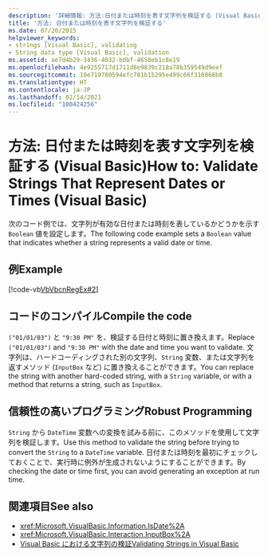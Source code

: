 ```yaml
---
description: '詳細情報: 方法:日付または時刻を表す文字列を検証する (Visual Basic)'
title: '方法: 日付または時刻を表す文字列を検証する'
ms.date: 07/20/2015
helpviewer_keywords:
- strings [Visual Basic], validating
- String data type [Visual Basic], validation
ms.assetid: ae7d4b29-3436-4032-bdbf-4650eb1c8e19
ms.openlocfilehash: 4e9255717d1711d8e9839c218a78b359549d9eef
ms.sourcegitcommit: 10e719780594efc781b15295e499c66f316068b8
ms.translationtype: HT
ms.contentlocale: ja-JP
ms.lasthandoff: 02/14/2021
ms.locfileid: "100424256"
---
```

# <a name="how-to-validate-strings-that-represent-dates-or-times-visual-basic"></a><span data-ttu-id="9f673-103">方法: 日付または時刻を表す文字列を検証する (Visual Basic)</span><span class="sxs-lookup"><span data-stu-id="9f673-103">How to: Validate Strings That Represent Dates or Times (Visual Basic)</span></span>

<span data-ttu-id="9f673-104">次のコード例では、文字列が有効な日付または時刻を表しているかどうかを示す `Boolean` 値を設定します。</span><span class="sxs-lookup"><span data-stu-id="9f673-104">The following code example sets a `Boolean` value that indicates whether a string represents a valid date or time.</span></span>  
  
## <a name="example"></a><span data-ttu-id="9f673-105">例</span><span class="sxs-lookup"><span data-stu-id="9f673-105">Example</span></span>  

 [!code-vb[VbVbcnRegEx#2](~/samples/snippets/visualbasic/VS_Snippets_VBCSharp/VbVbcnRegEx/VB/Class1.vb#2)]  
  
## <a name="compile-the-code"></a><span data-ttu-id="9f673-106">コードのコンパイル</span><span class="sxs-lookup"><span data-stu-id="9f673-106">Compile the code</span></span>  

 <span data-ttu-id="9f673-107">`("01/01/03")` と `"9:30 PM"` を、検証する日付と時刻に置き換えます。</span><span class="sxs-lookup"><span data-stu-id="9f673-107">Replace `("01/01/03")` and `"9:30 PM"` with the date and time you want to validate.</span></span> <span data-ttu-id="9f673-108">文字列は、ハードコーディングされた別の文字列、`String` 変数、または文字列を返すメソッド (`InputBox` など) に置き換えることができます。</span><span class="sxs-lookup"><span data-stu-id="9f673-108">You can replace the string with another hard-coded string, with a `String` variable, or with a method that returns a string, such as `InputBox`.</span></span>  
  
## <a name="robust-programming"></a><span data-ttu-id="9f673-109">信頼性の高いプログラミング</span><span class="sxs-lookup"><span data-stu-id="9f673-109">Robust Programming</span></span>  

 <span data-ttu-id="9f673-110">`String` から `DateTime` 変数への変換を試みる前に、このメソッドを使用して文字列を検証します。</span><span class="sxs-lookup"><span data-stu-id="9f673-110">Use this method to validate the string before trying to convert the `String` to a `DateTime` variable.</span></span> <span data-ttu-id="9f673-111">日付または時刻を最初にチェックしておくことで、実行時に例外が生成されないようにすることができます。</span><span class="sxs-lookup"><span data-stu-id="9f673-111">By checking the date or time first, you can avoid generating an exception at run time.</span></span>  
  
## <a name="see-also"></a><span data-ttu-id="9f673-112">関連項目</span><span class="sxs-lookup"><span data-stu-id="9f673-112">See also</span></span>

- <xref:Microsoft.VisualBasic.Information.IsDate%2A>
- <xref:Microsoft.VisualBasic.Interaction.InputBox%2A>
- [<span data-ttu-id="9f673-113">Visual Basic における文字列の検証</span><span class="sxs-lookup"><span data-stu-id="9f673-113">Validating Strings in Visual Basic</span></span>](validating-strings.md)

